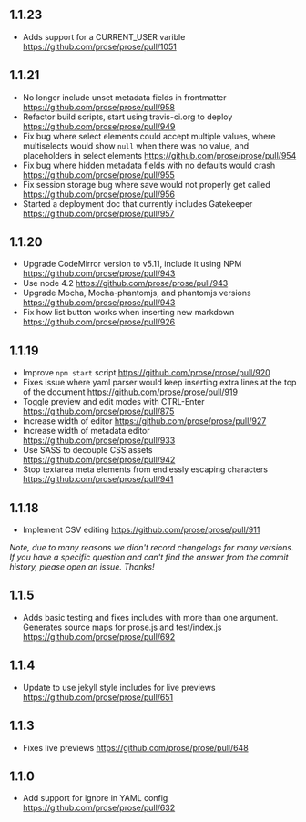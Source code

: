 ## 1.1.23

- Adds support for a CURRENT_USER varible https://github.com/prose/prose/pull/1051

## 1.1.21

- No longer include unset metadata fields in frontmatter https://github.com/prose/prose/pull/958
- Refactor build scripts, start using travis-ci.org to deploy https://github.com/prose/prose/pull/949
- Fix bug where select elements could accept multiple values, where multiselects would show `null` when there was no value, and placeholders in select elements https://github.com/prose/prose/pull/954
- Fix bug where hidden metadata fields with no defaults would crash https://github.com/prose/prose/pull/955
- Fix session storage bug where save would not properly get called https://github.com/prose/prose/pull/956
- Started a deployment doc that currently includes Gatekeeper https://github.com/prose/prose/pull/957

## 1.1.20

- Upgrade CodeMirror version to v5.11, include it using NPM https://github.com/prose/prose/pull/943
- Use node 4.2 https://github.com/prose/prose/pull/943
- Upgrade Mocha, Mocha-phantomjs, and phantomjs versions https://github.com/prose/prose/pull/943
- Fix how list button works when inserting new markdown https://github.com/prose/prose/pull/926

## 1.1.19

- Improve `npm start` script https://github.com/prose/prose/pull/920
- Fixes issue where yaml parser would keep inserting extra lines at the top of the document https://github.com/prose/prose/pull/919
- Toggle preview and edit modes with CTRL-Enter https://github.com/prose/prose/pull/875
- Increase width of editor https://github.com/prose/prose/pull/927
- Increase width of metadata editor https://github.com/prose/prose/pull/933
- Use SASS to decouple CSS assets https://github.com/prose/prose/pull/942
- Stop textarea meta elements from endlessly escaping characters https://github.com/prose/prose/pull/941

## 1.1.18

- Implement CSV editing https://github.com/prose/prose/pull/911

*Note, due to many reasons we didn't record changelogs for many versions. If you have a specific question and can't find the answer from the commit history, please open an issue. Thanks!*

## 1.1.5

- Adds basic testing and fixes includes with more than one argument.
Generates source maps for prose.js and test/index.js
https://github.com/prose/prose/pull/692

## 1.1.4

- Update to use jekyll style includes for live previews
https://github.com/prose/prose/pull/651

## 1.1.3

- Fixes live previews https://github.com/prose/prose/pull/648

## 1.1.0

- Add support for ignore in YAML config
https://github.com/prose/prose/pull/632
